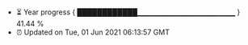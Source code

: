 - ⏳ Year progress { ████████████▁▁▁▁▁▁▁▁▁▁▁▁▁▁▁▁▁▁ } 41.44 %
- ⏰ Updated on Tue, 01 Jun 2021 06:13:57 GMT

